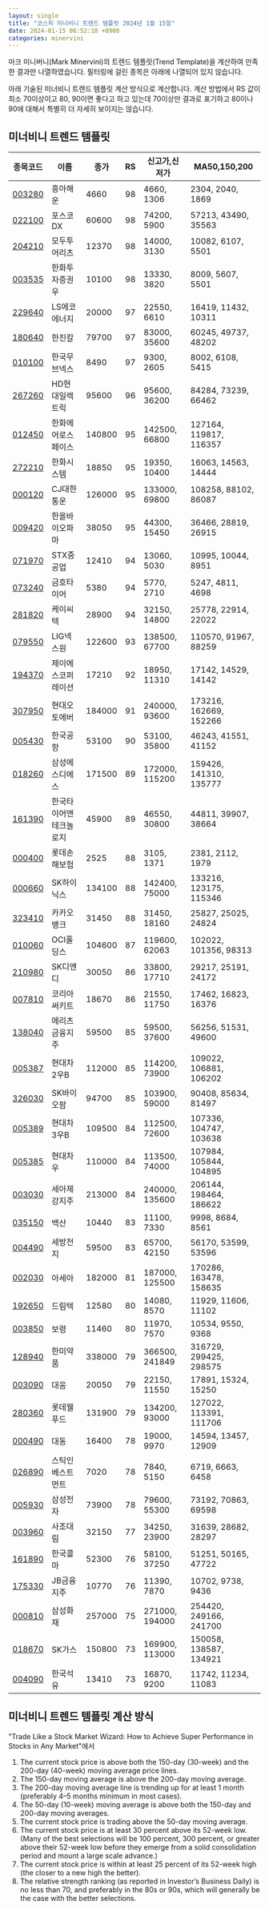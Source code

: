 ```yaml
---
layout: single
title: "코스피 미너비니 트렌드 템플릿 2024년 1월 15일"
date: 2024-01-15 06:52:18 +0900
categories: minervini
---
```

마크 미니버니(Mark Minervini)의 트렌드 템플릿(Trend Template)을 계산하여 만족한 결과만 나열하였습니다. 필터링에 걸린 종목은 아래에 나열되어 있지 않습니다.

아래 기술된 미너비니 트렌드 템플릿 계산 방식으로 계산합니다. 계산 방법에서 RS 값이 최소 70이상이고 80, 90이면 좋다고 하고 있는데 70이상만 결과로 표기하고 80이나 90에 대해서 특별히 더 자세히 보이지는 않습니다.

## 미너비니 트렌드 템플릿

|종목코드|이름|종가|RS|신고가,신저가|MA50,150,200|
|------|---|---|--|---------|------------|
|[003280](https://finance.daum.net/quotes/A003280)|흥아해운|4660|98|4660, 1306|2304, 2040, 1869|
|[022100](https://finance.daum.net/quotes/A022100)|포스코DX|60600|98|74200, 5900|57213, 43490, 35563|
|[204210](https://finance.daum.net/quotes/A204210)|모두투어리츠|12370|98|14000, 3130|10082, 6107, 5501|
|[003535](https://finance.daum.net/quotes/A003535)|한화투자증권우|10100|98|13330, 3820|8009, 5607, 5501|
|[229640](https://finance.daum.net/quotes/A229640)|LS에코에너지|20000|97|22550, 6610|16419, 11432, 10311|
|[180640](https://finance.daum.net/quotes/A180640)|한진칼|79700|97|83000, 35600|60245, 49737, 48202|
|[010100](https://finance.daum.net/quotes/A010100)|한국무브넥스|8490|97|9300, 2605|8002, 6108, 5415|
|[267260](https://finance.daum.net/quotes/A267260)|HD현대일렉트릭|95600|96|95600, 36200|84284, 73239, 66462|
|[012450](https://finance.daum.net/quotes/A012450)|한화에어로스페이스|140800|95|142500, 66800|127164, 119817, 116357|
|[272210](https://finance.daum.net/quotes/A272210)|한화시스템|18850|95|19350, 10400|16063, 14563, 14444|
|[000120](https://finance.daum.net/quotes/A000120)|CJ대한통운|126000|95|133000, 69800|108258, 88102, 86087|
|[009420](https://finance.daum.net/quotes/A009420)|한올바이오파마|38050|95|44300, 15450|36466, 28819, 26915|
|[071970](https://finance.daum.net/quotes/A071970)|STX중공업|12410|94|13060, 5030|10995, 10044, 8951|
|[073240](https://finance.daum.net/quotes/A073240)|금호타이어|5380|94|5770, 2710|5247, 4811, 4698|
|[281820](https://finance.daum.net/quotes/A281820)|케이씨텍|28900|94|32150, 14800|25778, 22914, 22022|
|[079550](https://finance.daum.net/quotes/A079550)|LIG넥스원|122600|93|138500, 67700|110570, 91967, 88259|
|[194370](https://finance.daum.net/quotes/A194370)|제이에스코퍼레이션|17210|92|18950, 11310|17142, 14529, 14142|
|[307950](https://finance.daum.net/quotes/A307950)|현대오토에버|184000|91|240000, 93600|173216, 162669, 152266|
|[005430](https://finance.daum.net/quotes/A005430)|한국공항|53100|90|53100, 35800|46243, 41551, 41152|
|[018260](https://finance.daum.net/quotes/A018260)|삼성에스디에스|171500|89|172000, 115200|159426, 141310, 135777|
|[161390](https://finance.daum.net/quotes/A161390)|한국타이어앤테크놀로지|45900|89|46550, 30800|44811, 39907, 38664|
|[000400](https://finance.daum.net/quotes/A000400)|롯데손해보험|2525|88|3105, 1371|2381, 2112, 1979|
|[000660](https://finance.daum.net/quotes/A000660)|SK하이닉스|134100|88|142400, 75000|133216, 123175, 115346|
|[323410](https://finance.daum.net/quotes/A323410)|카카오뱅크|31450|88|31450, 18160|25827, 25025, 24824|
|[010060](https://finance.daum.net/quotes/A010060)|OCI홀딩스|104600|87|119600, 62063|102022, 101356, 98313|
|[210980](https://finance.daum.net/quotes/A210980)|SK디앤디|30050|86|33800, 17710|29217, 25191, 24172|
|[007810](https://finance.daum.net/quotes/A007810)|코리아써키트|18670|86|21550, 11750|17462, 16823, 16376|
|[138040](https://finance.daum.net/quotes/A138040)|메리츠금융지주|59500|85|59500, 37600|56256, 51531, 49600|
|[005387](https://finance.daum.net/quotes/A005387)|현대차2우B|112000|85|114200, 73900|109022, 106881, 106202|
|[326030](https://finance.daum.net/quotes/A326030)|SK바이오팜|94700|85|103900, 59000|90408, 85634, 81497|
|[005389](https://finance.daum.net/quotes/A005389)|현대차3우B|109500|84|112500, 72600|107336, 104747, 103638|
|[005385](https://finance.daum.net/quotes/A005385)|현대차우|110000|84|113500, 74000|107984, 105844, 104895|
|[003030](https://finance.daum.net/quotes/A003030)|세아제강지주|213000|84|240000, 135600|206144, 198464, 186622|
|[035150](https://finance.daum.net/quotes/A035150)|백산|10440|83|11100, 7330|9998, 8684, 8561|
|[004490](https://finance.daum.net/quotes/A004490)|세방전지|59500|83|65700, 42150|56170, 53599, 53596|
|[002030](https://finance.daum.net/quotes/A002030)|아세아|182000|81|187000, 125500|170286, 163478, 158635|
|[192650](https://finance.daum.net/quotes/A192650)|드림텍|12580|80|14080, 8570|11929, 11606, 11102|
|[003850](https://finance.daum.net/quotes/A003850)|보령|11460|80|11970, 7570|10534, 9550, 9368|
|[128940](https://finance.daum.net/quotes/A128940)|한미약품|338000|79|366500, 241849|316729, 299425, 298575|
|[003090](https://finance.daum.net/quotes/A003090)|대웅|20050|79|22150, 11550|17891, 15324, 15250|
|[280360](https://finance.daum.net/quotes/A280360)|롯데웰푸드|131900|79|134200, 93000|127022, 113391, 111706|
|[000490](https://finance.daum.net/quotes/A000490)|대동|16400|78|19000, 9970|14594, 13457, 12909|
|[026890](https://finance.daum.net/quotes/A026890)|스틱인베스트먼트|7020|78|7840, 5150|6719, 6663, 6458|
|[005930](https://finance.daum.net/quotes/A005930)|삼성전자|73900|78|79600, 55300|73192, 70863, 69598|
|[003960](https://finance.daum.net/quotes/A003960)|사조대림|32150|77|34250, 23900|31639, 28682, 28297|
|[161890](https://finance.daum.net/quotes/A161890)|한국콜마|52300|76|58100, 37250|51251, 50165, 47722|
|[175330](https://finance.daum.net/quotes/A175330)|JB금융지주|10770|76|11390, 7870|10702, 9738, 9436|
|[000810](https://finance.daum.net/quotes/A000810)|삼성화재|257000|75|271000, 194000|254420, 249166, 241700|
|[018670](https://finance.daum.net/quotes/A018670)|SK가스|150800|73|169900, 113000|150058, 138587, 134921|
|[004090](https://finance.daum.net/quotes/A004090)|한국석유|13410|73|16870, 9200|11742, 11234, 11083|

## 미너비니 트렌드 템플릿 계산 방식

"Trade Like a Stock Market Wizard: How to Achieve Super Performance in Stocks in Any Market"에서

 1. The current stock price is above both the 150-day (30-week) and the 200-day (40-week) moving average price lines.
 1. The 150-day moving average is above the 200-day moving average.
 1. The 200-day moving average line is trending up for at least 1 month (preferably 4–5 months minimum in most cases).
 1. The 50-day (10-week) moving average is above both the 150-day and 200-day moving averages.
 1. The current stock price is trading above the 50-day moving average.
 1. The current stock price is at least 30 percent above its 52-week low. (Many of the best selections will be 100 percent, 300 percent, or greater above their 52-week low before they emerge from a solid consolidation period and mount a large scale advance.)
 1. The current stock price is within at least 25 percent of its 52-week high (the closer to a new high the better).
 1. The relative strength ranking (as reported in Investor’s Business Daily) is no less than 70, and preferably in the 80s or 90s, which will generally be the case with the better selections.
